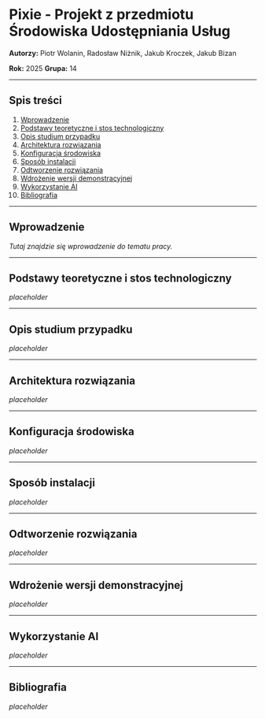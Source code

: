 # Pixie - Projekt z przedmiotu Środowiska Udostępniania Usług

**Autorzy:** Piotr Wolanin, Radosław Niżnik, Jakub Kroczek, Jakub Bizan

**Rok:** 2025 **Grupa:** 14

---

## Spis treści

1.  [Wprowadzenie](#wprowadzenie)  
2.  [Podstawy teoretyczne i stos technologiczny](#podstawy-teoretyczne-i-stos-technologiczny)  
3.  [Opis studium przypadku](#opis-studium-przypadku)  
4.  [Architektura rozwiązania](#architektura-rozwiązania)  
5.  [Konfiguracja środowiska](#konfiguracja-środowiska)  
6.  [Sposób instalacji](#sposób-instalacji)  
7.  [Odtworzenie rozwiązania](#odtworzenie-rozwiązania)
8.  [Wdrożenie wersji demonstracyjnej](wdrożenie-wersji-demonstracyjnej)
9.  [Wykorzystanie AI](#wykorzystanie-ai)
10. [Bibliografia](#bibliografia)

---

## Wprowadzenie

_Tutaj znajdzie się wprowadzenie do tematu pracy._

---

## Podstawy teoretyczne i stos technologiczny

_placeholder_

---

## Opis studium przypadku

_placeholder_

---

## Architektura rozwiązania

_placeholder_

---

## Konfiguracja środowiska

_placeholder_

---

## Sposób instalacji

_placeholder_

---

## Odtworzenie rozwiązania

_placeholder_

---

## Wdrożenie wersji demonstracyjnej

_placeholder_

---

## Wykorzystanie AI

_placeholder_

---

## Bibliografia

_placeholder_
